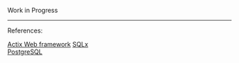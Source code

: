 Work in Progress

<hr>
References:<br>

[Actix Web framework](https://actix.rs/docs)
[SQLx](https://github.com/launchbadge/sqlx)<br>
[PostgreSQL](https://www.postgresql.org/docs/current/index.html)<br>
